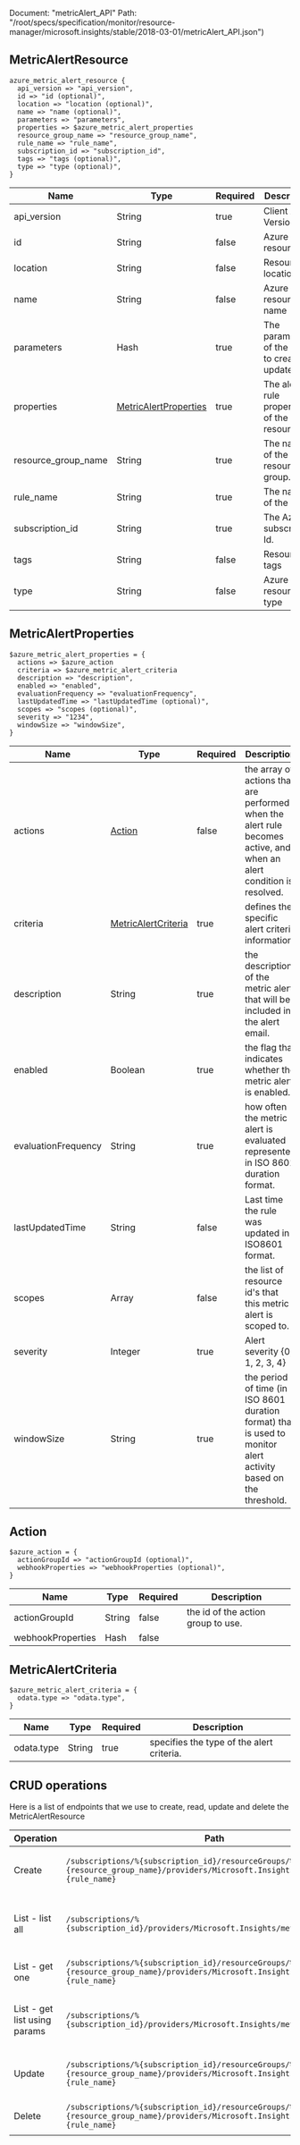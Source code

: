 Document: "metricAlert_API"
Path: "/root/specs/specification/monitor/resource-manager/microsoft.insights/stable/2018-03-01/metricAlert_API.json")

## MetricAlertResource

```puppet
azure_metric_alert_resource {
  api_version => "api_version",
  id => "id (optional)",
  location => "location (optional)",
  name => "name (optional)",
  parameters => "parameters",
  properties => $azure_metric_alert_properties
  resource_group_name => "resource_group_name",
  rule_name => "rule_name",
  subscription_id => "subscription_id",
  tags => "tags (optional)",
  type => "type (optional)",
}
```

| Name        | Type           | Required       | Description       |
| ------------- | ------------- | ------------- | ------------- |
|api_version | String | true | Client Api Version. |
|id | String | false | Azure resource Id |
|location | String | false | Resource location |
|name | String | false | Azure resource name |
|parameters | Hash | true | The parameters of the rule to create or update. |
|properties | [MetricAlertProperties](#metricalertproperties) | true | The alert rule properties of the resource. |
|resource_group_name | String | true | The name of the resource group. |
|rule_name | String | true | The name of the rule. |
|subscription_id | String | true | The Azure subscription Id. |
|tags | String | false | Resource tags |
|type | String | false | Azure resource type |
        
## MetricAlertProperties

```puppet
$azure_metric_alert_properties = {
  actions => $azure_action
  criteria => $azure_metric_alert_criteria
  description => "description",
  enabled => "enabled",
  evaluationFrequency => "evaluationFrequency",
  lastUpdatedTime => "lastUpdatedTime (optional)",
  scopes => "scopes (optional)",
  severity => "1234",
  windowSize => "windowSize",
}
```

| Name        | Type           | Required       | Description       |
| ------------- | ------------- | ------------- | ------------- |
|actions | [Action](#action) | false | the array of actions that are performed when the alert rule becomes active, and when an alert condition is resolved. |
|criteria | [MetricAlertCriteria](#metricalertcriteria) | true | defines the specific alert criteria information. |
|description | String | true | the description of the metric alert that will be included in the alert email. |
|enabled | Boolean | true | the flag that indicates whether the metric alert is enabled. |
|evaluationFrequency | String | true | how often the metric alert is evaluated represented in ISO 8601 duration format. |
|lastUpdatedTime | String | false | Last time the rule was updated in ISO8601 format. |
|scopes | Array | false | the list of resource id's that this metric alert is scoped to. |
|severity | Integer | true | Alert severity {0, 1, 2, 3, 4} |
|windowSize | String | true | the period of time (in ISO 8601 duration format) that is used to monitor alert activity based on the threshold. |
        
## Action

```puppet
$azure_action = {
  actionGroupId => "actionGroupId (optional)",
  webhookProperties => "webhookProperties (optional)",
}
```

| Name        | Type           | Required       | Description       |
| ------------- | ------------- | ------------- | ------------- |
|actionGroupId | String | false | the id of the action group to use. |
|webhookProperties | Hash | false |  |
        
## MetricAlertCriteria

```puppet
$azure_metric_alert_criteria = {
  odata.type => "odata.type",
}
```

| Name        | Type           | Required       | Description       |
| ------------- | ------------- | ------------- | ------------- |
|odata.type | String | true | specifies the type of the alert criteria. |



## CRUD operations

Here is a list of endpoints that we use to create, read, update and delete the MetricAlertResource

| Operation | Path | Verb | Description | OperationID |
| ------------- | ------------- | ------------- | ------------- | ------------- |
|Create|`/subscriptions/%{subscription_id}/resourceGroups/%{resource_group_name}/providers/Microsoft.Insights/metricAlerts/%{rule_name}`|Put|Create or update an metric alert definition.|MetricAlerts_CreateOrUpdate|
|List - list all|`/subscriptions/%{subscription_id}/providers/Microsoft.Insights/metricAlerts`|Get|Retrieve alert rule definitions in a subscription.|MetricAlerts_ListBySubscription|
|List - get one|`/subscriptions/%{subscription_id}/resourceGroups/%{resource_group_name}/providers/Microsoft.Insights/metricAlerts/%{rule_name}`|Get|Retrieve an alert rule definiton.|MetricAlerts_Get|
|List - get list using params|`/subscriptions/%{subscription_id}/providers/Microsoft.Insights/metricAlerts`|Get|Retrieve alert rule definitions in a subscription.|MetricAlerts_ListBySubscription|
|Update|`/subscriptions/%{subscription_id}/resourceGroups/%{resource_group_name}/providers/Microsoft.Insights/metricAlerts/%{rule_name}`|Put|Create or update an metric alert definition.|MetricAlerts_CreateOrUpdate|
|Delete|`/subscriptions/%{subscription_id}/resourceGroups/%{resource_group_name}/providers/Microsoft.Insights/metricAlerts/%{rule_name}`|Delete|Delete an alert rule defitiniton.|MetricAlerts_Delete|